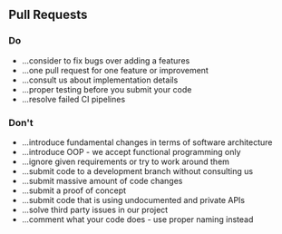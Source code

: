 ## Pull Requests

### Do

- ...consider to fix bugs over adding a features
- ...one pull request for one feature or improvement 
- ...consult us about implementation details
- ...proper testing before you submit your code
- ...resolve failed CI pipelines

### Don't

- ...introduce fundamental changes in terms of software architecture
- ...introduce OOP - we accept functional programming only
- ...ignore given requirements or try to work around them
- ...submit code to a development branch without consulting us
- ...submit massive amount of code changes
- ...submit a proof of concept
- ...submit code that is using undocumented and private APIs
- ...solve third party issues in our project
- ...comment what your code does - use proper naming instead
